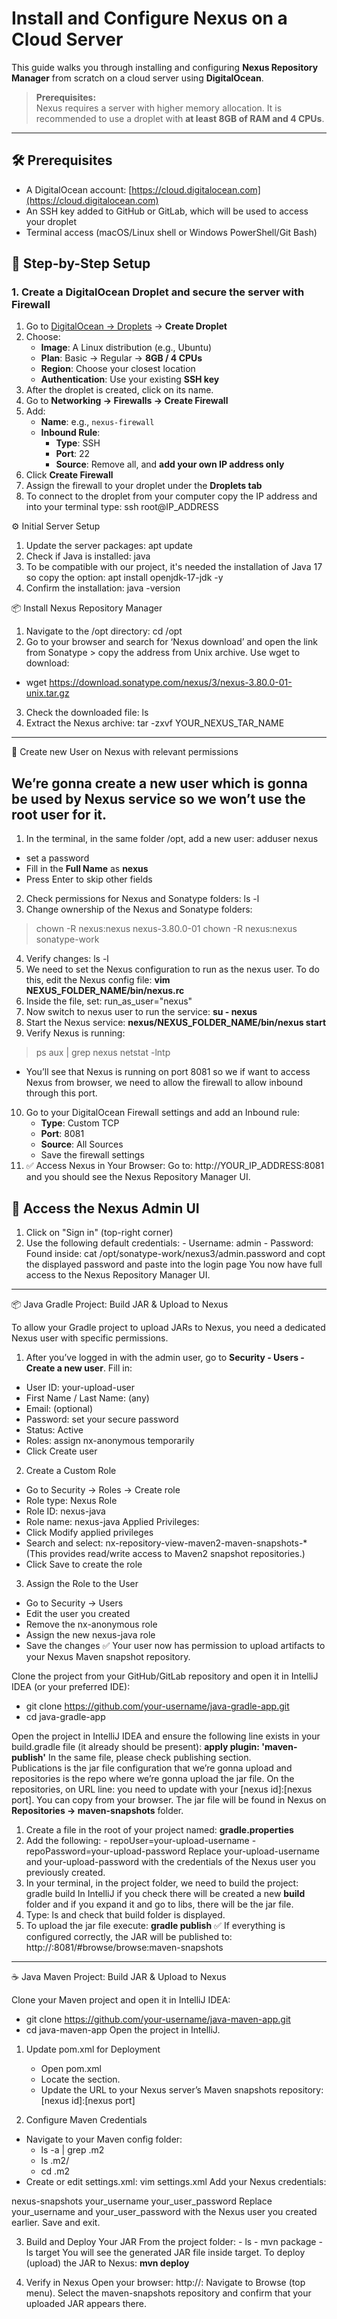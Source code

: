 # Install and Configure Nexus on a Cloud Server

This guide walks you through installing and configuring **Nexus Repository Manager** from scratch on a cloud server using **DigitalOcean**.

> **Prerequisites:**  
Nexus requires a server with higher memory allocation. It is recommended to use a droplet with **at least 8GB of RAM and 4 CPUs**.

---

## 🛠️ Prerequisites

- A DigitalOcean account: [https://cloud.digitalocean.com](https://cloud.digitalocean.com)
- An SSH key added to GitHub or GitLab, which will be used to access your droplet
- Terminal access (macOS/Linux shell or Windows PowerShell/Git Bash)

## 🧱 Step-by-Step Setup

### 1. Create a DigitalOcean Droplet and secure the server with Firewall

1. Go to [DigitalOcean → Droplets](https://cloud.digitalocean.com/droplets) → **Create Droplet**
2. Choose:
   - **Image**: A Linux distribution (e.g., Ubuntu)
   - **Plan**: Basic → Regular → **8GB / 4 CPUs**
   - **Region**: Choose your closest location
   - **Authentication**: Use your existing **SSH key**
3. After the droplet is created, click on its name.
4. Go to **Networking → Firewalls → Create Firewall**
5. Add:
   - **Name**: e.g., `nexus-firewall`
   - **Inbound Rule**:
     - **Type**: SSH
     - **Port**: 22
     - **Source**: Remove all, and **add your own IP address only**
6. Click **Create Firewall**
7. Assign the firewall to your droplet under the **Droplets tab**
8. To connect to the droplet from your computer copy the IP address and into your terminal type: ssh root@IP_ADDRESS

⚙️ Initial Server Setup
 1. Update the server packages: apt update
 2. Check if Java is installed: java
 3. To be compatible with our project, it's needed the installation of Java 17 so copy the option: apt install openjdk-17-jdk -y
 4. Confirm the installation: java -version

📦 Install Nexus Repository Manager
 1. Navigate to the /opt directory: cd /opt
 2. Go to your browser and search for ‘Nexus download’ and open the link from Sonatype > copy the address from Unix archive. Use wget to download: 
   - wget https://download.sonatype.com/nexus/3/nexus-3.80.0-01-unix.tar.gz
 3. Check the downloaded file: ls
 4. Extract the Nexus archive: tar -zxvf YOUR_NEXUS_TAR_NAME

-----

👤 Create new User on Nexus with relevant permissions

 
## We’re gonna create a new user which is gonna be used by Nexus service so we won’t use the root user for it.

 1. In the terminal, in the same folder /opt, add a new user: adduser nexus
   - set a password
   - Fill in the **Full Name** as **nexus**
   - Press Enter to skip other fields
 2. Check permissions for Nexus and Sonatype folders: ls -l
 3. Change ownership of the Nexus and Sonatype folders:
   > chown -R nexus:nexus nexus-3.80.0-01
   > chown -R nexus:nexus sonatype-work
 4. Verify changes: ls -l
 5. We need to set the Nexus configuration to run as the nexus user. To do this, edit the Nexus config file: **vim NEXUS_FOLDER_NAME/bin/nexus.rc**
 6. Inside the file, set: run_as_user="nexus"
 7. Now switch to nexus user to run the service: **su - nexus**
 8. Start the Nexus service: **nexus/NEXUS_FOLDER_NAME/bin/nexus start**
 9. Verify Nexus is running:
   > ps aux | grep nexus
   > netstat -lntp
   - You’ll see that Nexus is running on port 8081 so we if want to access Nexus from browser, we need to allow the firewall to allow inbound through this port.
 10. Go to your DigitalOcean Firewall settings and add an Inbound rule:
     - **Type**: Custom TCP
     - **Port**: 8081
     - **Source**: All Sources
     - Save the firewall settings
 11. ✅ Access Nexus in Your Browser: Go to: http://YOUR_IP_ADDRESS:8081 and you should see the Nexus Repository Manager UI.
  
## 🔐 Access the Nexus Admin UI
  
  1. Click on "Sign in" (top-right corner)
  2. Use the following default credentials:
	- Username: admin
 	- Password: Found inside: cat /opt/sonatype-work/nexus3/admin.password
          and copt the displayed password and paste into the login page
  You now have full access to the Nexus Repository Manager UI.

------

📦 Java Gradle Project: Build JAR & Upload to Nexus

To allow your Gradle project to upload JARs to Nexus, you need a dedicated Nexus user with specific permissions.
 1. After you’ve logged in with the admin user, go to **Security - Users - Create a new user**.
 Fill in:
   - User ID: your-upload-user
   - First Name / Last Name: (any)
   - Email: (optional)
   - Password: set your secure password
   - Status: Active
   - Roles: assign nx-anonymous temporarily
   - Click Create user
 2.  Create a Custom Role
   - Go to Security → Roles → Create role
   - Role type: Nexus Role
   - Role ID: nexus-java
   - Role name: nexus-java
 Applied Privileges:
   - Click Modify applied privileges
   - Search and select: nx-repository-view-maven2-maven-snapshots-*    (This provides read/write access to Maven2 snapshot repositories.)
   - Click Save to create the role
 3. Assign the Role to the User
   - Go to Security → Users
   - Edit the user you created
   - Remove the nx-anonymous role
   - Assign the new nexus-java role
   - Save the changes
✅ Your user now has permission to upload artifacts to your Nexus Maven snapshot repository.

  Clone the project from your GitHub/GitLab repository and open it in IntelliJ IDEA (or your preferred IDE):
  -  git clone https://github.com/your-username/java-gradle-app.git
  -  cd java-gradle-app

  Open the project in IntelliJ IDEA and ensure the following line exists in your build.gradle file (it already should be present): **apply plugin: 'maven-publish'**
   In the same file, please check publishing section.  
   Publications is the jar file configuration that we’re gonna upload and repositories is the repo where we’re gonna upload the jar file.
   On the repositories, on URL line: you need to update with your [nexus id]:[nexus port]. You can copy from your browser. The jar file will be found in Nexus on **Repositories -> maven-snapshots** folder.
   1. Create a file in the root of your project named: **gradle.properties**
   2. Add the following:
    - repoUser=your-upload-username
    - repoPassword=your-upload-password
  Replace your-upload-username and your-upload-password with the credentials of the Nexus user you previously created.
  3. In your terminal, in the project folder, we need to build the project: gradle build
   In IntelliJ if you check there will be created a new **build** folder and if you expand it and go to libs, there will be the jar file.
  4. Type: ls and check that build folder is displayed.
  5. To upload the jar file execute: **gradle publish** 
✅ If everything is configured correctly, the JAR will be published to:
    http://<your-nexus-ip>:8081/#browse/browse:maven-snapshots
  
-------

 ☕ Java Maven Project: Build JAR & Upload to Nexus

 Clone your Maven project and open it in IntelliJ IDEA:
  -  git clone https://github.com/your-username/java-maven-app.git
  -  cd java-maven-app
 Open the project in IntelliJ.
  
  1. Update pom.xml for Deployment
     - Open pom.xml
     - Locate the <distributionManagement> section.
     - Update the URL to your Nexus server’s Maven snapshots repository: [nexus id]:[nexus port]
  
  2. Configure Maven Credentials
  - Navigate to your Maven config folder:
    - ls -a | grep .m2
    - ls .m2/
    - cd .m2
  - Create or edit settings.xml: vim settings.xml
  Add your Nexus credentials:
   <settings>
  <servers>
    <server>
      <id>nexus-snapshots</id>
      <username>your_username</username>
      <password>your_user_password</password>
    </server>
  </servers>
</settings>
  Replace your_username and your_user_password with the Nexus user you created earlier. Save and exit.
 
  3. Build and Deploy Your JAR
  From the project folder:
    - ls
    - mvn package
    - ls target
  You will see the generated JAR file inside target.
  To deploy (upload) the JAR to Nexus: **mvn deploy**
  
  4. Verify in Nexus
   Open your browser: http://<your-nexus-ip>:<port-id>
   Navigate to Browse (top menu).
   Select the maven-snapshots repository and confirm that your uploaded JAR appears there.
 



